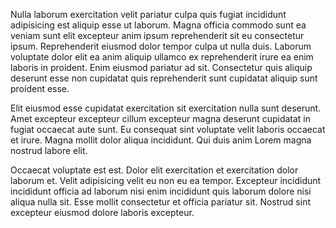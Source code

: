Nulla laborum exercitation velit pariatur culpa quis fugiat incididunt adipisicing est aliquip esse ut laborum. Magna officia commodo sunt ea veniam sunt elit excepteur anim ipsum reprehenderit sit eu consectetur ipsum. Reprehenderit eiusmod dolor tempor culpa ut nulla duis. Laborum voluptate dolor elit ea anim aliquip ullamco ex reprehenderit irure ea enim laboris in proident. Enim eiusmod pariatur ad sit. Consectetur quis aliquip deserunt esse non cupidatat quis reprehenderit sunt cupidatat aliquip sunt proident esse.

Elit eiusmod esse cupidatat exercitation sit exercitation nulla sunt deserunt. Amet excepteur excepteur cillum excepteur magna deserunt cupidatat in fugiat occaecat aute sunt. Eu consequat sint voluptate velit laboris occaecat et irure. Magna mollit dolor aliqua incididunt. Qui duis anim Lorem magna nostrud labore elit.

Occaecat voluptate est est. Dolor elit exercitation et exercitation dolor laborum et. Velit adipisicing velit eu non eu ea tempor. Excepteur incididunt incididunt officia ad laborum nisi enim incididunt quis laborum dolore nisi aliqua nulla sit. Esse mollit consectetur et officia pariatur sit. Nostrud sint excepteur eiusmod dolore laboris excepteur.